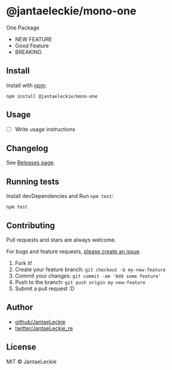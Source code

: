 # @jantaeleckie/mono-one

One Package
 
- NEW FEATURE
- Good Feature
- BREAKING 

## Install

Install with [npm](https://www.npmjs.com/):

    npm install @jantaeleckie/mono-one

## Usage

- [ ] Write usage instructions

## Changelog

See [Releases page](https://github.com/JantaeLeckie/monorepo-release-changesets/releases).

## Running tests

Install devDependencies and Run `npm test`:

    npm test

## Contributing

Pull requests and stars are always welcome.

For bugs and feature requests, [please create an issue](https://github.com/JantaeLeckie/monorepo-release-changesets/issues).

1. Fork it!
2. Create your feature branch: `git checkout -b my-new-feature`
3. Commit your changes: `git commit -am 'Add some feature'`
4. Push to the branch: `git push origin my-new-feature`
5. Submit a pull request :D

## Author

- [github/JantaeLeckie](https://github.com/JantaeLeckie)
- [twitter/JantaeLeckie_re](https://twitter.com/JantaeLeckie_re)

## License

MIT © JantaeLeckie
